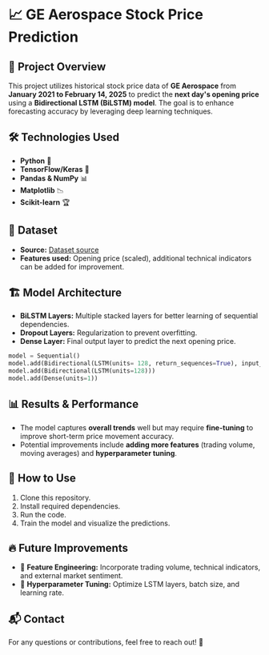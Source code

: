 # 📈 GE Aerospace Stock Price Prediction

## 📌 Project Overview
This project utilizes historical stock price data of **GE Aerospace** from **January 2021 to February 14, 2025** to predict the **next day's opening price** using a **Bidirectional LSTM (BiLSTM) model**. The goal is to enhance forecasting accuracy by leveraging deep learning techniques.

## 🛠️ Technologies Used
- **Python** 🐍
- **TensorFlow/Keras** 🤖
- **Pandas & NumPy** 📊
- **Matplotlib** 📉
- **Scikit-learn** 🏆

## 📂 Dataset
- **Source:** [Dataset source](https://www.investing.com/equities/general-electric-historical-data)
- **Features used:** Opening price (scaled), additional technical indicators can be added for improvement.

## 🏗️ Model Architecture
- **BiLSTM Layers:** Multiple stacked layers for better learning of sequential dependencies.
- **Dropout Layers:** Regularization to prevent overfitting.
- **Dense Layer:** Final output layer to predict the next opening price.

```python
model = Sequential()
model.add(Bidirectional(LSTM(units= 128, return_sequences=True), input_shape=(X_train.shape[1], 1)))
model.add(Bidirectional(LSTM(units=128)))
model.add(Dense(units=1))
```

## 📊 Results & Performance
- The model captures **overall trends** well but may require **fine-tuning** to improve short-term price movement accuracy.
- Potential improvements include **adding more features** (trading volume, moving averages) and **hyperparameter tuning**.

## 🚀 How to Use
1. Clone this repository.
2. Install required dependencies.
3. Run the code.
4. Train the model and visualize the predictions.

## 🔥 Future Improvements
- 📌 **Feature Engineering:** Incorporate trading volume, technical indicators, and external market sentiment.
- 🎯 **Hyperparameter Tuning:** Optimize LSTM layers, batch size, and learning rate.

## 📬 Contact
For any questions or contributions, feel free to reach out! 🚀

